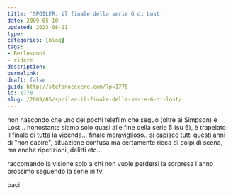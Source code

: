 ```yaml
---
title: 'SPOILER: il finale della serie 6 di Lost'
date: 2009-05-10
updated: 2023-08-21
type: 
categories: [blog]
tags:
- Berlusconi
- ridere
description: 
permalink: 
draft: false
guid: http://stefanocecere.com/?p=1778
id: 1778
slug: /2009/05/spoiler-il-finale-della-serie-6-di-lost/
---
```


non nascondo che uno dei pochi telefilm che seguo (oltre ai Simpson) è Lost… nonostante siamo solo quasi alle fine della serie 5 (su 6), è trapelato il finale di tutta la vicenda… finale meraviglioso.. si capisce tutti questi anni di "non capire", situazione confusa ma certamente ricca di colpi di scena, ma anche ripetizioni, delitti etc…

raccomando la visione solo a chi non vuole perdersi la sorpresa l'anno prossimo seguendo la serie in tv.
  
baci